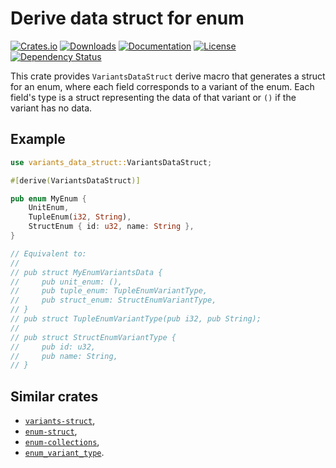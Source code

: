 # Derive data struct for enum

[![Crates.io](https://img.shields.io/crates/v/variants-data-struct)](https://crates.io/crates/variants-data-struct)
[![Downloads](https://img.shields.io/crates/d/variants-data-struct.svg)](https://crates.io/crates/variants-data-struct)
[![Documentation](https://docs.rs/variants-data-struct/badge.svg)](https://docs.rs/variants-data-struct)
[![License](https://img.shields.io/crates/l/variants-data-struct)](https://crates.io/crates/variants-data-struct)
[![Dependency Status](https://deps.rs/repo/github/JohnScience/variants-data-struct/status.svg)](https://deps.rs/repo/github/JohnScience/variants-data-struct)

This crate provides `VariantsDataStruct` derive macro that generates a struct for an enum, where each field corresponds to a variant of the enum. Each field's type is a struct representing the data of that variant or `()` if the variant has no data.

## Example

```rust
use variants_data_struct::VariantsDataStruct;

#[derive(VariantsDataStruct)]

pub enum MyEnum {
    UnitEnum,
    TupleEnum(i32, String),
    StructEnum { id: u32, name: String },
}

// Equivalent to:
//
// pub struct MyEnumVariantsData {
//     pub unit_enum: (),
//     pub tuple_enum: TupleEnumVariantType,
//     pub struct_enum: StructEnumVariantType,
// }
// pub struct TupleEnumVariantType(pub i32, pub String);
//
// pub struct StructEnumVariantType {
//     pub id: u32,
//     pub name: String,
// }
```

## Similar crates

* [`variants-struct`](https://crates.io/crates/variants-struct),
* [`enum-struct`](https://crates.io/crates/enum-struct),
* [`enum-collections`](https://crates.io/crates/enum-collections),
* [`enum_variant_type`](https://crates.io/crates/enum_variant_type).
